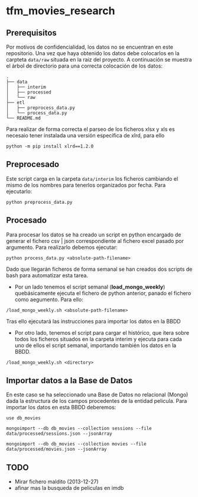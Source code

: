 # tfm_movies_research

## Prerequisitos
Por motivos de confidencialidad, los datos no se encuentran en este repositorio. Una vez que haya obtenido los datos debe colocarlos en la carpteta ```data/raw``` situada en la raiz del proyecto. A continuación se muestra el árbol de directorio para una correcta colocación de los datos:

```
.
├── data
│   ├── interim
│   ├── processed
│   └── raw
├── etl
│   ├── preprocess_data.py
│   └── process_data.py
└── README.md

```

Para realizar de forma correcta el parseo de los ficheros xlsx y xls es necesaio tener instalada una versión específica de xlrd, para ello

```
python -m pip install xlrd==1.2.0
```

## Preprocesado

Este script carga en la carpeta ```data/interim``` los ficheros cambiando el mismo de los nombres para tenerlos organizados por fecha. Para ejecutarlo:

```
python preprocess_data.py
```

## Procesado

Para procesar los datos se ha creado un script en python encargado de generar el fichero csv | json correspondiente al fichero excel pasado por argumento. Para realizarlo debemos ejecutar:

```
python process_data.py <absolute-path-filename>
```

Dado que llegarán ficheros de forma semanal se han creados dos scripts de bash para automatizar esta tarea.

- Por un lado tenemos el script semanal (**load_mongo_weekly**) quebásicamente ejecuta el fichero de python anterior, panado el fichero como aegumento. Para ello:

```
/load_mongo_weekly.sh <absolute-path-filename>
```

Tras ello ejecutará las instrucciones para importar los datos en la BBDD

- Por otro lado, tenemos el script para cargar el histórico, que itera sobre todos los ficheros situados en la carpeta interim y ejecuta para cada uno de ellos el script semanal, importando también los datos en la BBDD.


```
/load_mongo_weekly.sh <directory>
```

## Importar datos a la Base de Datos

En este caso se ha seleccionado una Base de Datos no relacional (Mongo) dada la estructura de los campos procedentes de la entidad pelicula. Para importar los datos en esta BBDD deberemos:

```
use db_movies

mongoimport --db db_movies --collection sessions --file data/processed/sessions.json --jsonArray

mongoimport --db db_movies --collection movies --file data/processed/movies.json --jsonArray
```

## TODO

- Mirar fichero maldito (2013-12-27)
- afinar mas la busqueda de peliculas en imdb